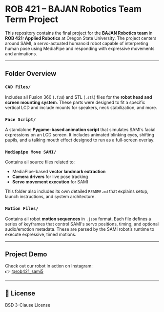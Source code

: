 # ROB 421 – BAJAN Robotics Team Term Project

This repository contains the final project for the **BAJAN Robotics team** in **ROB 421: Applied Robotics** at Oregon State University. The project centers around SAMI, a servo-actuated humanoid robot capable of interpreting human pose using MediaPipe and responding with expressive movements and animations.

---

##  Folder Overview

### `CAD Files/`
Includes all Fusion 360 (`.f3d`) and STL (`.stl`) files for the **robot head and screen mounting system**. These parts were designed to fit a specific vertical LCD and include mounts for speakers, neck stabilization, and more.

### `Face Script/`
A standalone **Pygame-based animation script** that simulates SAMI’s facial expressions on an LCD screen. It includes animated blinking eyes, shifting pupils, and a talking mouth effect designed to run as a full-screen overlay.

### `Mediapipe Move SAMI/`
Contains all source files related to:
- MediaPipe-based **vector landmark extraction**
- **Camera drivers** for live pose tracking
- **Servo movement execution** for SAMI

This folder also includes its own detailed `README.md` that explains setup, launch instructions, and system architecture.

### `Motion Files/`
Contains all robot **motion sequences** in `.json` format. Each file defines a series of keyframes that control SAMI's servo positions, timing, and optional audio/emotion metadata. These are parsed by the SAMI robot’s runtime to execute expressive, timed motions.


---

##  Project Demo

Check out our robot in action on Instagram:  
👉 [@rob421_sami5](https://www.instagram.com/rob421_sami5/)

---

## 📄 License

BSD 3-Clause License

